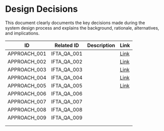 # Design Decisions

This document clearly documents the key decisions made during the system design process and explains the background, rationale, alternatives, and implications.

| ID           | Related ID  | Description | Link                              |
| ------------ | ----------- | ----------- | --------------------------------- |
| APPROACH_001 | IFTA_QA_001 |             | [Link](./approachs/approach01.md) |
| APPROACH_002 | IFTA_QA_002 |             | [Link](./approachs/approach02.md) |
| APPROACH_003 | IFTA_QA_003 |             | [Link](./approachs/approach03.md) |
| APPROACH_004 | IFTA_QA_004 |             | [Link](./approachs/approach04.md) |
| APPROACH_005 | IFTA_QA_005 |             | [Link](./approachs/approach05.md) |
| APPROACH_006 | IFTA_QA_006 |             |                                   |
| APPROACH_007 | IFTA_QA_007 |             |                                   |
| APPROACH_008 | IFTA_QA_008 |             |                                   |
| APPROACH_009 | IFTA_QA_009 |             |                                   |
|              |             |             |                                   |
|              |             |             |                                   |

